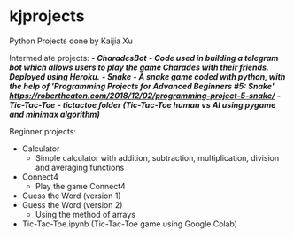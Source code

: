 # kjprojects
Python Projects done by Kaijia Xu

Intermediate projects:
_**- CharadesBot**_
  _**- Code used in building a telegram bot which allows users to play the game Charades with their friends. Deployed using Heroku.**_
_**- Snake**_
  _**- A snake game coded with python, with the help of 'Programming Projects for Advanced Beginners #5: Snake' https://robertheaton.com/2018/12/02/programming-project-5-snake/**_
_**- Tic-Tac-Toe**_
  _**- tictactoe folder (Tic-Tac-Toe human vs AI using pygame and minimax algorithm)**_
  
Beginner projects:
- Calculator
  - Simple calculator with addition, subtraction, multiplication, division and averaging functions 
- Connect4
  - Play the game Connect4
- Guess the Word (version 1)
- Guess the Word (version 2)
  - Using the method of arrays
- Tic-Tac-Toe.ipynb (Tic-Tac-Toe game using Google Colab)
